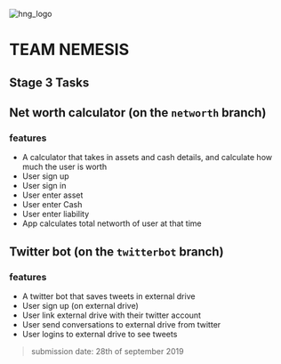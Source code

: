 ![hng_logo](https://res.cloudinary.com/benchuks-inc/image/upload/v1569336547/hng.png)

# TEAM NEMESIS

## Stage 3 Tasks


## Net worth calculator (on the `networth` branch)

### features

* A calculator that takes in assets and cash details, and calculate how much the user is worth
* User sign up
* User sign in
* User enter asset
* User enter Cash
* User enter liability
* App calculates total networth of user at that time

## Twitter bot (on the `twitterbot` branch)

### features

* A twitter bot that saves tweets in external drive
* User sign up (on external drive)
* User link external drive with their twitter account
* User send conversations to external drive from twitter
* User logins to external drive to see tweets

>submission date: 28th of september 2019


